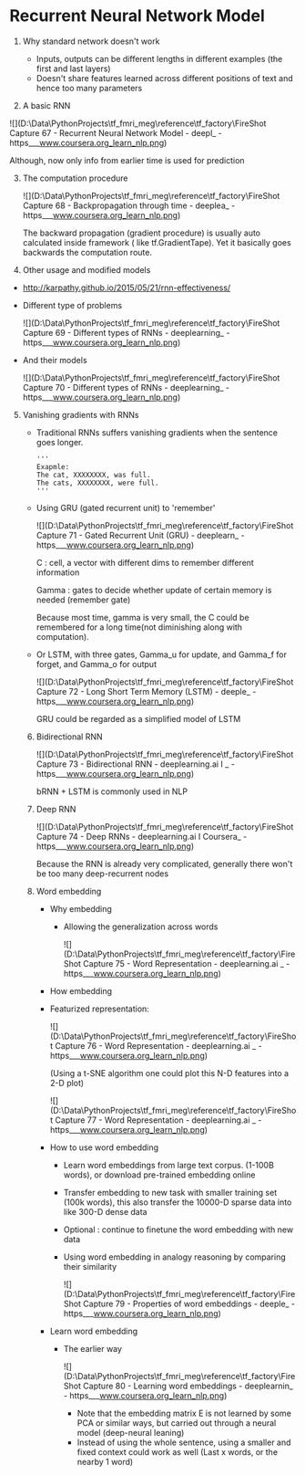 # Recurrent Neural Network Model

1. Why standard network doesn't work

   - Inputs, outputs can be different lengths in different examples (the first and last layers)
   - Doesn't share features learned across different positions of text and hence too many parameters

2.  A basic RNN

   ![](D:\Data\PythonProjects\tf_fmri_meg\reference\tf_factory\FireShot Capture 67 - Recurrent Neural Network Model - deepl_ - https___www.coursera.org_learn_nlp.png)

   Although, now only info from earlier time is used for prediction

3. The computation procedure

   ![](D:\Data\PythonProjects\tf_fmri_meg\reference\tf_factory\FireShot Capture 68 - Backpropagation through time - deeplea_ - https___www.coursera.org_learn_nlp.png)

   The backward propagation (gradient procedure) is usually auto calculated inside framework ( like tf.GradientTape). Yet it basically goes backwards the computation route.

4.  Other usage and modified models

   - http://karpathy.github.io/2015/05/21/rnn-effectiveness/

   - Different type of problems

     ![](D:\Data\PythonProjects\tf_fmri_meg\reference\tf_factory\FireShot Capture 69 - Different types of RNNs - deeplearning_ - https___www.coursera.org_learn_nlp.png)

   - And their models

     ![](D:\Data\PythonProjects\tf_fmri_meg\reference\tf_factory\FireShot Capture 70 - Different types of RNNs - deeplearning_ - https___www.coursera.org_learn_nlp.png)

5. Vanishing gradients with RNNs

   - Traditional RNNs suffers vanishing gradients when the sentence goes longer. 

     ```
     '''
     Exapmle: 
     The cat, XXXXXXXX, was full.
     The cats, XXXXXXXX, were full.
     '''
     ```

   - Using GRU (gated recurrent unit) to 'remember' 

     ![](D:\Data\PythonProjects\tf_fmri_meg\reference\tf_factory\FireShot Capture 71 - Gated Recurrent Unit (GRU) - deeplearn_ - https___www.coursera.org_learn_nlp.png)

     C : cell, a vector with different dims to remember different information

     Gamma : gates to decide whether update of certain memory is needed (remember gate)

     Because most time, gamma is very small, the C could be remembered for a long time(not diminishing along with computation).

   - Or LSTM, with three gates, Gamma_u for update, and Gamma_f for forget, and Gamma_o for output

     ![](D:\Data\PythonProjects\tf_fmri_meg\reference\tf_factory\FireShot Capture 72 - Long Short Term Memory (LSTM) - deeple_ - https___www.coursera.org_learn_nlp.png)

     GRU could be regarded as a simplified model of LSTM

   6. Bidirectional RNN

      ![](D:\Data\PythonProjects\tf_fmri_meg\reference\tf_factory\FireShot Capture 73 - Bidirectional RNN - deeplearning.ai I _ - https___www.coursera.org_learn_nlp.png)

      bRNN + LSTM is commonly used in NLP

   7. Deep RNN

      ![](D:\Data\PythonProjects\tf_fmri_meg\reference\tf_factory\FireShot Capture 74 - Deep RNNs - deeplearning.ai I Coursera_ - https___www.coursera.org_learn_nlp.png)

      Because the RNN is already very complicated, generally there won't be too many deep-recurrent nodes


   8. Word embedding

      - Why embedding

        - Allowing the generalization across words

          ![](D:\Data\PythonProjects\tf_fmri_meg\reference\tf_factory\FireShot Capture 75 - Word Representation - deeplearning.ai _ - https___www.coursera.org_learn_nlp.png)

      -  How embedding

        - Featurized representation:

          ![](D:\Data\PythonProjects\tf_fmri_meg\reference\tf_factory\FireShot Capture 76 - Word Representation - deeplearning.ai _ - https___www.coursera.org_learn_nlp.png)

          (Using a t-SNE algorithm one could plot this N-D features into a 2-D plot)

          ![](D:\Data\PythonProjects\tf_fmri_meg\reference\tf_factory\FireShot Capture 77 - Word Representation - deeplearning.ai _ - https___www.coursera.org_learn_nlp.png)

      - How to use word embedding

        - Learn word embeddings from large text corpus. (1-100B words), or download pre-trained embedding online
        - Transfer embedding to new task with smaller training set (100k words), this also transfer the 10000-D sparse data into like 300-D dense data
        - Optional : continue to finetune the word embedding with new data

        - Using word embedding in analogy reasoning by comparing their similarity 

          ![](D:\Data\PythonProjects\tf_fmri_meg\reference\tf_factory\FireShot Capture 79 - Properties of word embeddings - deeple_ - https___www.coursera.org_learn_nlp.png)

      - Learn word embedding

        - The earlier way

          ![](D:\Data\PythonProjects\tf_fmri_meg\reference\tf_factory\FireShot Capture 80 - Learning word embeddings - deeplearnin_ - https___www.coursera.org_learn_nlp.png)

          - Note that the embedding matrix E is not learned by some PCA or similar ways, but carried out through a neural model (deep-neural leaning)
          - Instead of using the whole sentence, using a smaller and fixed context could work as well (Last x words, or the nearby 1 word)
